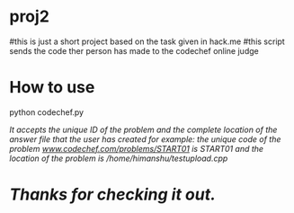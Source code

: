 # proj2
#this is just a short project based on the task given in hack.me
#this script sends the code ther person has made to the codechef online judge

# How to use 
python codechef.py <uniqueid of problem> <address of solution file>
It accepts the unique ID of the problem and the complete location of the answer file that the user has created
    for example: the unique code of the problem www.codechef.com/problems/START01 is START01
                  and the location of the problem is /home/himanshu/testupload.cpp
                  
# Thanks for checking it out.
